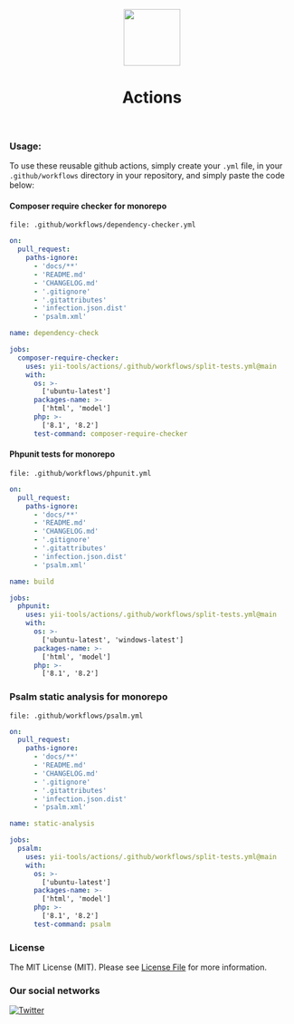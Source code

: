 <p align="center">
    <a href="https://github.com/yii-tools/actions" target="_blank">
        <img src="https://avatars.githubusercontent.com/u/121752654?s=200&v=4" height="100px">
    </a>
    <h1 align="center">Actions</h1>
    <br>
</p>

### Usage:

To use these reusable github actions, simply create your `.yml` file, in your `.github/workflows` directory in your repository, and simply paste the code below:

#### Composer require checker for monorepo

`file: .github/workflows/dependency-checker.yml`

```yaml
on:
  pull_request:
    paths-ignore:
      - 'docs/**'
      - 'README.md'
      - 'CHANGELOG.md'
      - '.gitignore'
      - '.gitattributes'
      - 'infection.json.dist'
      - 'psalm.xml'

name: dependency-check

jobs:
  composer-require-checker:
    uses: yii-tools/actions/.github/workflows/split-tests.yml@main
    with:
      os: >-
        ['ubuntu-latest']
      packages-name: >-
        ['html', 'model']
      php: >-
        ['8.1', '8.2']
      test-command: composer-require-checker
```

#### Phpunit tests for monorepo

`file: .github/workflows/phpunit.yml`

```yaml
on:
  pull_request:
    paths-ignore:
      - 'docs/**'
      - 'README.md'
      - 'CHANGELOG.md'
      - '.gitignore'
      - '.gitattributes'
      - 'infection.json.dist'
      - 'psalm.xml'

name: build

jobs:
  phpunit:
    uses: yii-tools/actions/.github/workflows/split-tests.yml@main
    with:
      os: >-
        ['ubuntu-latest', 'windows-latest']
      packages-name: >-
        ['html', 'model']
      php: >-
        ['8.1', '8.2']

```

### Psalm static analysis for monorepo

`file: .github/workflows/psalm.yml`

```yaml
on:
  pull_request:
    paths-ignore:
      - 'docs/**'
      - 'README.md'
      - 'CHANGELOG.md'
      - '.gitignore'
      - '.gitattributes'
      - 'infection.json.dist'
      - 'psalm.xml'

name: static-analysis

jobs:
  psalm:
    uses: yii-tools/actions/.github/workflows/split-tests.yml@main
    with:
      os: >-
        ['ubuntu-latest']
      packages-name: >-
        ['html', 'model']
      php: >-
        ['8.1', '8.2']
      test-command: psalm
```

### License

The MIT License (MIT). Please see [License File](LICENSE.md) for more information.

### Our social networks

[![Twitter](https://img.shields.io/badge/twitter-follow-1DA1F2?logo=twitter&logoColor=1DA1F2&labelColor=555555?style=flat)](https://twitter.com/Terabytesoftw)
